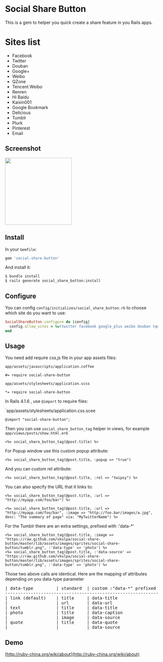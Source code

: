 # Social Share Button

This is a gem to helper you quick create a share feature in you Rails apps.

# Sites list

* Facebook
* Twitter
* Douban
* Google+
* Weibo
* QZone
* Tencent Weibo
* Renren
* Hi Baidu
* Kaixin001
* Google Bookmark
* Delicious
* Tumblr
* Plurk
* Pinterest
* Email

## Screenshot

<img src="http://l.ruby-china.org/photo/85fa930a43d622ba9653eb0f86df207c.png" width="220px" />

## Install

In your `Gemfile`:

```ruby
gem 'social-share-button'
```

And install it:

```bash
$ bundle install
$ rails generate social_share_button:install
```

## Configure

You can config `config/initializes/social_share_button.rb` to choose which site do you want to use:

```ruby
SocialShareButton.configure do |config|
  config.allow_sites = %w(twitter facebook google_plus weibo douban tqq renren qq kaixin001 baidu tumblr plurk pinterest email)
end
```

## Usage

You need add require css,js file in your app assets files:

`app/assets/javascripts/application.coffee`

```
#= require social-share-button
```

`app/assets/stylesheets/application.scss`

```
*= require social-share-button
```

In Rails 4.1.6 , use `@import` to require files:

`app/assets/stylesheets/application.css.scee

```
@import "social-share-button";
```

Then you can use `social_share_button_tag` helper in views, for example `app/views/posts/show.html.erb`

```erb
<%= social_share_button_tag(@post.title) %>
```

For Popup window use this custom popup attribute:

```erb
<%= social_share_button_tag(@post.title, :popup => "true")
```

And you can custom rel attribute:

```erb
<%= social_share_button_tag(@post.title, :rel => "twipsy") %>
```

You can also specify the URL that it links to:

```erb
<%= social_share_button_tag(@post.title, :url => "http://myapp.com/foo/bar") %>
```


```erb
<%= social_share_button_tag(@post.title, :url => "http://myapp.com/foo/bar", :image => "http://foo.bar/images/a.jpg", desc: "The summary of page" via: "MyTwitterName") %>
```

For the Tumblr there are an extra settings, prefixed with :'data-*'
```erb
<%= social_share_button_tag(@post.title, :image => "https://raw.github.com/vkulpa/social-share-button/master/lib/assets/images/sprites/social-share-button/tumblr.png", :'data-type' => 'photo') %>
<%= social_share_button_tag(@post.title, :'data-source' => "https://raw.github.com/vkulpa/social-share-button/master/lib/assets/images/sprites/social-share-button/tumblr.png", :'data-type' => 'photo') %>
```
Those two above calls are identical.
Here are the mapping of attributes depending on you data-type parameter

<pre>
| data-type         | standard  | custom :"data-*" prefixed  |
--------------------------------------------------------------
| link (default)    | title     | data-title                 |
|                   | url       | data-url                   |
| text              | title     | data-title                 |
| photo             | title     | data-caption               |
|                   | image     | data-source                |
| quote             | title     | data-quote                 |
|                   |           | data-source                |
</pre>


## Demo

[http://ruby-china.org/wiki/about](http://ruby-china.org/wiki/about)
